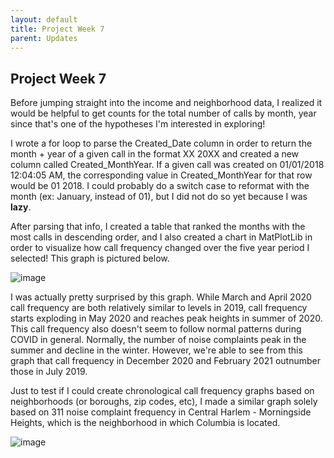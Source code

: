 ```yaml
---
layout: default
title: Project Week 7
parent: Updates
---
```


## Project Week 7

Before jumping straight into the income and neighborhood data, I realized it would be helpful to get counts for the total number of calls by month, year
since that's one of the hypotheses I'm interested in exploring!

I wrote a for loop to parse the Created_Date column in order to return the month + year of a given call in the format XX 20XX and created a new column called 
Created_MonthYear. If a given call was created on 01/01/2018 12:04:05 AM, the corresponding value in Created_MonthYear for that row would be 01 2018.
I could probably do a switch case to reformat with the month (ex: January, instead of 01), but I did not do so yet because I was **lazy**. 

After parsing that info, I created a table that ranked the months with the most calls in descending order, and I also created a chart in MatPlotLib in order to
visualize how call frequency changed over the five year period I selected! This graph is pictured below.

![image](https://user-images.githubusercontent.com/44076192/223291057-dff0db0b-f8b0-4353-99af-6576d020c6f7.png)

I was actually pretty surprised by this graph. While March and April 2020 call frequency are both relatively similar to levels in 2019, call frequency starts exploding in May 2020 and reaches peak heights in summer of 2020. This call frequency also doesn't seem to follow normal patterns during COVID in general. Normally, the number of noise complaints peak in the summer and decline in the winter. However, we're able to see from this graph that call frequency in December 2020 and February 2021 outnumber those in July 2019. 

Just to test if I could create chronological call frequency graphs based on neighborhoods (or boroughs, zip codes, etc), I made a similar graph solely based on 311 noise complaint frequency in Central Harlem - Morningside Heights, which is the neighborhood in which Columbia is located.

![image](https://user-images.githubusercontent.com/44076192/223292383-9cd89425-ed82-4ec9-8aa4-6509605bd953.png)
